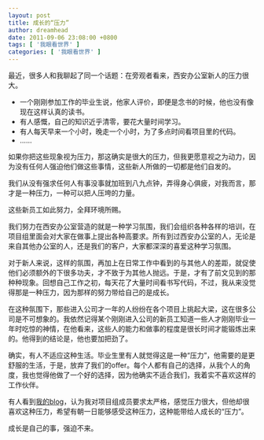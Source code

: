```yaml
---
layout: post
title: 成长的“压力”
author: dreamhead
date: 2011-09-06 23:08:00 +0800
tags: [ '我眼看世界' ]
categories: [ '我眼看世界' ]
---
```


最近，很多人和我聊起了同一个话题：在旁观者看来，西安办公室新人的压力很大。

- 一个刚刚参加工作的毕业生说，他家人评价，即便是念书的时候，他也没有像现在这样认真的读书。
- 有人感慨，自己的知识近乎清零，要花大量时间学习。
- 有人每天早来一个小时，晚走一个小时，为了多点时间看项目里的代码。
- ……

如果你把这些现象视为压力，那这确实是很大的压力，但我更愿意视之为动力，因为没有任何人强迫他们做这些事情，这些新人所做的一切都是他们自发的。

我们从没有强求任何人有事没事就加班到八九点钟，弄得身心俱疲，对我而言，那才是一种压力，一种可以把人压垮的力量。

这些新员工如此努力，全拜环境所赐。

我们努力在西安办公室营造的就是一种学习氛围，我们会组织各种各样的培训，在项目组里面会对大家在做事上提出各种高要求。所有到过西安办公室的人，无论是来自其他办公室的人，还是我们的客户，大家都深深的喜爱这种学习氛围。

对于新人来说，这样的氛围，再加上在日常工作中看到的与其他人的差距，就促使他们必须额外的下很多功夫，才不致于为其他人抛远。于是，才有了前文见到的那种种现象。回想自己工作之初，每天花了大量时间看书写代码，不过，我从来没觉得那是一种压力，因为那样的努力带给自己的是成长。

在这种氛围下，那些进入公司才一年的人纷纷在各个项目上挑起大梁，这在很多公司是不可想象的。我依然记得某个刚刚进入公司的新员工知道一些人才刚刚毕业一年时吃惊的神情，在他看来，这些人的能力和做事的程度是很长时间才能锻炼出来的。他得到的结论是，他也要加把劲了。

确实，有人不适应这种生活。毕业生里有人就觉得这是一种“压力”，他需要的是更舒服的生活，于是，放弃了我们的offer。每个人都有自己的选择，从我个人的角度，我也觉得他做了一个好的选择，因为他确实不适合我们，我着实不喜欢这样的工作伙伴。

有人看到[我的blog](http://dreamhead.blogbus.com/logs/158716647.html)，认为我对项目组成员要求太严格，感觉压力很大，但他却很喜欢这种压力，希望有朝一日能够感受这种压力，这种能带给人成长的“压力”。

成长是自己的事，强迫不来。



